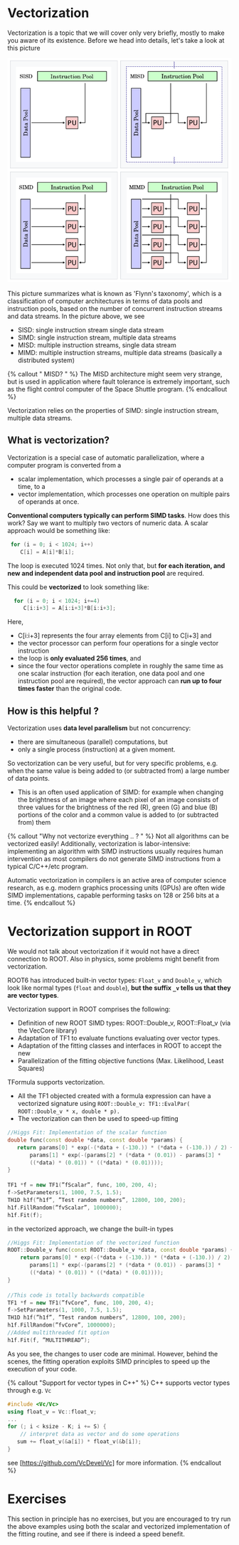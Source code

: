 # Vectorization

Vectorization is a topic that we will cover only very briefly, mostly to make you aware of its existence. Before we head into details, let's take a look at this picture

![simd](simd.png)

This picture summarizes what is known as 'Flynn's taxonomy', which is a classification of computer architectures in terms of data pools and instruction pools, based on the number of concurrent instruction streams and data streams. In the picture above, we see

- SISD: single instruction stream single data stream
- SIMD: single instruction stream, multiple data streams
- MISD: multiple instruction streams, single data stream
- MIMD: multiple instruction streams, multiple data streams (basically a distributed system)

{% callout " MISD? " %}
The MISD architecture might seem very strange, but is used in application where fault tolerance is extremely important, such as the flight control computer of the Space Shuttle program. 
{% endcallout %}

Vectorization relies on the properties of SIMD: single instruction stream, multiple data streams. 

## What is vectorization? 

Vectorization is a special case of automatic parallelization, where a computer program is converted from a

- scalar implementation, which processes a single pair of operands at a time, to a 
- vector implementation, which processes one operation on multiple pairs of operands at once. 

**Conventional computers typically can perform SIMD tasks**. How does this work? Say we want to multiply two vectors of numeric data. A scalar approach would be something like: 

```cpp
 for (i = 0; i < 1024; i++)
    C[i] = A[i]*B[i];
```

The loop is executed 1024 times. Not only that, but **for each iteration, and new and independent data pool and instruction pool** are required. 

This could be **vectorized** to look something like: 

```cpp
  for (i = 0; i < 1024; i+=4)
     C[i:i+3] = A[i:i+3]*B[i:i+3];
```

Here, 
- C[i:i+3] represents the four array elements from C[i] to C[i+3] and 
- the vector processor can perform four operations for a single vector instruction
- the loop is **only evaluated 256 times**, and 
- since the four vector operations complete in roughly the same time as one scalar instruction (for each iteration, one data pool and one instruction pool are required), the vector approach can **run up to four times faster** than the original code.

## How is this helpful ? 

Vectorization uses **data level parallelism** but not concurrency: 

- there are simultaneous (parallel) computations, but 
- only a single process (instruction) at a given moment. 

So vectorization can be very useful, but for very specific problems, e.g. when the same value is being added to (or subtracted from) a large number of data points. 
- This is an often used application of SIMD: for example when changing the brightness of an image where each pixel of an image consists of three values for the brightness of the red (R), green (G) and blue (B) portions of the color and a common value is added to (or subtracted from) them

{% callout "Why not vectorize everything .. ? " %}
Not all algorithms can be vectorized easily! Additionally, vectorization is labor-intensive: implementing an algorithm with SIMD instructions usually requires human intervention as most compilers do not generate SIMD instructions from a typical C/C++/etc program. 

Automatic vectorization in compilers is an active area of computer science research, as e.g. modern graphics processing units (GPUs) are often wide SIMD implementations, capable performing tasks on 128 or 256 bits at a time. 
{% endcallout %}

# Vectorization support in ROOT

We would not talk about vectorization if it would not have a direct connection to ROOT. Also in physics, some problems might benefit from vectorization. 

ROOT6 has introduced built-in vector types: `Float_v` and `Double_v`, which look like normal types (`float` and `double`), **but the suffix `_v` tells us that they are vector types**. 

Vectorization support in ROOT comprises the following:

* Definition of new ROOT SIMD types: ROOT::Double_v, ROOT::Float_v (via the VecCore library)
* Adaptation of TF1 to evaluate functions evaluating over vector types.
* Adaptation of the fitting classes and interfaces in ROOT to accept the new
* Parallelization of the fitting objective functions (Max. Likelihood, Least
Squares)

TFormula supports vectorization. 
- All the TF1 objected created with a formula expression can have a vectorized signature using `ROOT::Double_v: TF1::EvalPar( ROOT::Double_v * x, double * p).` 
- The vectorization can then be used to speed-up fitting

```cpp
//Higgs Fit: Implementation of the scalar function
double func(const double *data, const double *params) {
   return params[0] * exp(-(*data + (-130.)) * (*data + (-130.)) / 2) +
       params[1] * exp(-(params[2] * (*data * (0.01)) - params[3] *
       ((*data) * (0.01)) * ((*data) * (0.01))));
}

TF1 *f = new TF1(”fScalar”, func, 100, 200, 4);
f->SetParameters(1, 1000, 7.5, 1.5);
TH1D h1f(”h1f”, ”Test random numbers”, 12800, 100, 200);
h1f.FillRandom(”fvScalar”, 1000000);
h1f.Fit(f);
```

in the vectorized approach, we change the built-in types

```cpp
//Higgs Fit: Implementation of the vectorized function
ROOT::Double_v func(const ROOT::Double_v *data, const double *params) {
    return params[0] * exp(-(*data + (-130.)) * (*data + (-130.)) / 2) +
       params[1] * exp(-(params[2] * (*data * (0.01)) - params[3] *
       ((*data) * (0.01)) * ((*data) * (0.01))));
}

//This code is totally backwards compatible
TF1 *f = new TF1(”fvCore”, func, 100, 200, 4);
f->SetParameters(1, 1000, 7.5, 1.5);
TH1D h1f(”h1f”, ”Test random numbers”, 12800, 100, 200);
h1f.FillRandom(”fvCore”, 1000000);
//Added multithreaded fit option
h1f.Fit(f, ”MULTITHREAD”);
```

As you see, the changes to user code are minimal. However, behind the scenes, the fitting operation exploits SIMD principles to speed up the execution of your code. 

{% callout "Support for vector types in C++" %}
C++ supports vector types through e.g. `Vc`

```cpp
#include <Vc/Vc>
using float_v = Vc::float_v;
...
for (; i < ksize - K; i += S) {
    // interpret data as vector and do some operations
   sum += float_v(&a[i]) * float_v(&b[i]);
}
```
see [https://github.com/VcDevel/Vc] for more information. 
{% endcallout %}

# Exercises

This section in principle has no exercises, but you are encouraged to try run the above examples using both the scalar and vectorized implementation of the fitting routine, and see if there is indeed a speed benefit. 


